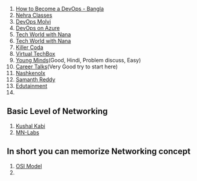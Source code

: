 1. [How to Become a DevOps - Bangla](https://www.youtube.com/watch?v=KfJJVce_nfg)
2. [Nehra Classes](https://www.youtube.com/@NehraClasses/courses)
3. [DevOps Molvi](https://www.youtube.com/playlist?list=PLARN6pPQDqr5AgIheN2PIbH7Wy1EKyEiZ)
4. [DevOps on Azure](https://www.youtube.com/@AzureDevOps/playlists)
5. [Tech World with Nana](https://www.youtube.com/@TechWorldwithNana/playlists)
6. [Tech World with Nana](https://www.youtube.com/@TechWorldwithNana/courses)
7. [Killer Coda](https://killercoda.com/playgrounds/scenario/cka)
8. [Virtual TechBox](https://www.youtube.com/@VirtualTechBox/playlists)
9. [Young Minds](https://www.youtube.com/@Youngminds73/playlists)(Good, Hindi, Problem discuss, Easy)
10. [Career Talks](https://www.youtube.com/watch?v=1Njw0mEs6as&list=PL4wubM8iQotHXuYauW0UXLcIyz3KftgGw)(Very Good try to start here)
11. [NashkenoIx](https://www.youtube.com/watch?v=hqNvIjoHvbU&list=PLk2QkBPrDTjiZpKGXs-zUc6UAo9svyXV_)
12. [Samanth Reddy](https://www.youtube.com/@sumanthreddy3991/playlists)
13. [Edutainment](https://www.youtube.com/@edutainment-p1l/playlists)
14. 





## Basic Level of Networking
1. [Kushal Kabi](https://www.youtube.com/@kushalkabi/search?query=ccna)
2. [MN-Labs](http://www.mn-lab.net/ciscobasic.php)


## In short you can memorize Networking concept
1. [OSI Model](https://www.facebook.com/reel/2627401164129945)
2. 


